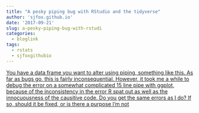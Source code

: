 ```yaml
---
title: "A pesky piping bug with RStudio and the tidyverse"
author: 'sjfox.github.io'
date: '2017-09-21'
slug: a-pesky-piping-bug-with-rstudi
categories:
  - bloglink
tags:
  - rstats
  - sjfoxgithubio
---
```


[You have a data frame you want to alter using piping, something like this. As far as bugs go, this is fairly inconsequential. However, it took me a while to debug the error on a somewhat complicated 15 line pipe with ggplot, because of the inconsistency in the error R spat out as well as the innocuousness of the causitive code. Do you get the same errors as I do? If so, should it be fixed, or is there a purpose I’m not<i class="fas fa-external-link-alt"></i>](https://sjfox.github.io/post/piping_bug/)

